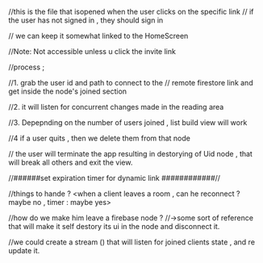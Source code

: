 //this is the file that isopened when the user clicks on the specific link
// if the user has not signed  in , they should sign in

// we can keep it somewhat linked to the HomeScreen

//Note: Not accessible unless u click the invite link

//process ;

//1. grab the user id and path to connect to the
//  remote firestore link and get inside the node's joined section

//2. it will listen for concurrent changes made in the reading area

//3. Depepnding on the number of users joined , list build view will work

//4 if a user quits , then we delete them from that node

// the user will terminate the app resulting in destorying of Uid node , that will break all others and exit the view.

//######set expiration timer for dynamic link ############//

//things to hande ? <when a client leaves a room , can he reconnect ? maybe no , timer : maybe yes>

//how do we make him leave a firebase node ?
//->some sort of reference that will make it self destory its ui in the node and disconnect it.



//we could create a stream () that will listen for joined clients state , and re update it. 
